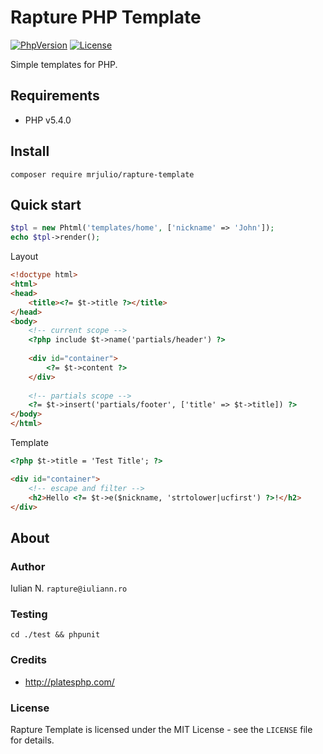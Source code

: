 # Rapture PHP Template

[![PhpVersion](https://img.shields.io/badge/php-5.4.0-orange.svg?style=flat-square)](#)
[![License](https://img.shields.io/badge/license-MIT-blue.svg?style=flat-square)](#)

Simple templates for PHP.

## Requirements

- PHP v5.4.0

## Install

```
composer require mrjulio/rapture-template
```

## Quick start

```php
$tpl = new Phtml('templates/home', ['nickname' => 'John']);
echo $tpl->render();
```

Layout
```html
<!doctype html>
<html>
<head>
	<title><?= $t->title ?></title>
</head>
<body>
	<!-- current scope -->
	<?php include $t->name('partials/header') ?>
	
    <div id="container">
    	<?= $t->content ?>
	</div>
	
    <!-- partials scope -->
    <?= $t->insert('partials/footer', ['title' => $t->title]) ?>
</body>
</html>
```

Template
```html
<?php $t->title = 'Test Title'; ?>

<div id="container">
	<!-- escape and filter -->
	<h2>Hello <?= $t->e($nickname, 'strtolower|ucfirst') ?>!</h2>
</div>
```

## About

### Author

Iulian N. `rapture@iuliann.ro`

### Testing

```
cd ./test && phpunit
```

### Credits

- http://platesphp.com/

### License

Rapture Template is licensed under the MIT License - see the `LICENSE` file for details.
